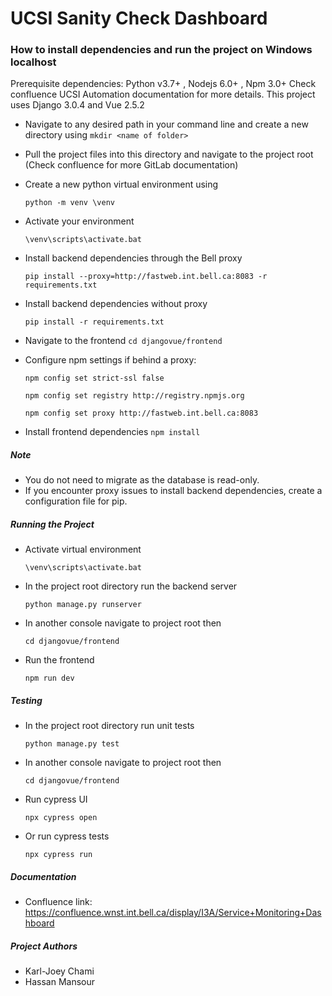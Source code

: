 # UCSI Sanity Check Dashboard

### How to install dependencies and run the project on Windows localhost

Prerequisite dependencies: Python v3.7+ , Nodejs 6.0+ , Npm 3.0+ 
Check confluence UCSI Automation documentation for more details.
This project uses Django 3.0.4 and Vue 2.5.2

- Navigate to any desired path in your command line and create a new directory using `mkdir <name of folder>`
- Pull the project files into this directory and navigate to the project root (Check confluence for more GitLab documentation)
- Create a new python virtual environment using
    ``` 
    python -m venv \venv 
    ```

- Activate your environment 
     ```
    \venv\scripts\activate.bat
    ```
- Install backend dependencies through the Bell proxy 
     ```
    pip install --proxy=http://fastweb.int.bell.ca:8083 -r requirements.txt
     ```
- Install backend dependencies without proxy 
     ```
    pip install -r requirements.txt
     ```
- Navigate to the frontend `cd djangovue/frontend`
- Configure npm settings if behind a proxy:
     ```
    npm config set strict-ssl false
     ```
     ```
     npm config set registry http://registry.npmjs.org
     ```
     ```
     npm config set proxy http://fastweb.int.bell.ca:8083
     ```
- Install frontend dependencies `npm install`

##### Note
- You do not need to migrate as the database is read-only.
- If you encounter proxy issues to install backend dependencies, create a configuration file for pip.

##### Running the Project
- Activate virtual environment 
     ```
    \venv\scripts\activate.bat
     ```
- In the project root directory run the backend server 
     ```
    python manage.py runserver
     ```
- In another console navigate to project root then  
     ```
    cd djangovue/frontend
     ```
- Run the frontend 
     ```
    npm run dev
     ```

##### Testing
- In the project root directory run unit tests 
     ```
    python manage.py test
     ```
- In another console navigate to project root then   
     ```
    cd djangovue/frontend
     ```
- Run cypress UI 
    ```
    npx cypress open
     ```
- Or run cypress tests 
     ```
    npx cypress run
     ```

##### Documentation
- Confluence link: https://confluence.wnst.int.bell.ca/display/I3A/Service+Monitoring+Dashboard

##### Project Authors
- Karl-Joey Chami
- Hassan Mansour



